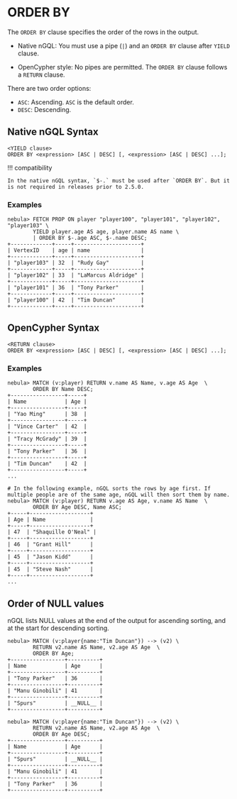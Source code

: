 # ORDER BY

The `ORDER BY` clause specifies the order of the rows in the output.

- Native nGQL: You must use a pipe (`|`) and an `ORDER BY` clause after `YIELD` clause.

- OpenCypher style: No pipes are permitted. The `ORDER BY` clause follows a `RETURN` clause.

There are two order options:

* `ASC`: Ascending. `ASC` is the default order.
* `DESC`: Descending.

## Native nGQL Syntax

```ngql
<YIELD clause>
ORDER BY <expression> [ASC | DESC] [, <expression> [ASC | DESC] ...];
```

!!! compatibility

    In the native nGQL syntax, `$-.` must be used after `ORDER BY`. But it is not required in releases prior to 2.5.0.

### Examples

```ngql
nebula> FETCH PROP ON player "player100", "player101", "player102", "player103" \
        YIELD player.age AS age, player.name AS name \
        | ORDER BY $-.age ASC, $-.name DESC;
+-------------+-----+---------------------+
| VertexID    | age | name                |
+-------------+-----+---------------------+
| "player103" | 32  | "Rudy Gay"          |
+-------------+-----+---------------------+
| "player102" | 33  | "LaMarcus Aldridge" |
+-------------+-----+---------------------+
| "player101" | 36  | "Tony Parker"       |
+-------------+-----+---------------------+
| "player100" | 42  | "Tim Duncan"        |
+-------------+-----+---------------------+
```

## OpenCypher Syntax

```ngql
<RETURN clause>
ORDER BY <expression> [ASC | DESC] [, <expression> [ASC | DESC] ...];
```

### Examples

```ngql
nebula> MATCH (v:player) RETURN v.name AS Name, v.age AS Age  \
        ORDER BY Name DESC;
+-----------------+-----+
| Name            | Age |
+-----------------+-----+
| "Yao Ming"      | 38  |
+-----------------+-----+
| "Vince Carter"  | 42  |
+-----------------+-----+
| "Tracy McGrady" | 39  |
+-----------------+-----+
| "Tony Parker"   | 36  |
+-----------------+-----+
| "Tim Duncan"    | 42  |
+-----------------+-----+
...

# In the following example, nGQL sorts the rows by age first. If multiple people are of the same age, nGQL will then sort them by name.
nebula> MATCH (v:player) RETURN v.age AS Age, v.name AS Name  \
        ORDER BY Age DESC, Name ASC;
+-----+-------------------+
| Age | Name              |
+-----+-------------------+
| 47  | "Shaquille O'Neal" |
+-----+-------------------+
| 46  | "Grant Hill"      |
+-----+-------------------+
| 45  | "Jason Kidd"      |
+-----+-------------------+
| 45  | "Steve Nash"      |
+-----+-------------------+
...
```

## Order of NULL values

nGQL lists NULL values at the end of the output for ascending sorting, and at the start for descending sorting.

```ngql
nebula> MATCH (v:player{name:"Tim Duncan"}) --> (v2) \
        RETURN v2.name AS Name, v2.age AS Age  \
        ORDER BY Age;
+-----------------+----------+
| Name            | Age      |
+-----------------+----------+
| "Tony Parker"   | 36       |
+-----------------+----------+
| "Manu Ginobili" | 41       |
+-----------------+----------+
| "Spurs"         | __NULL__ |
+-----------------+----------+

nebula> MATCH (v:player{name:"Tim Duncan"}) --> (v2) \
        RETURN v2.name AS Name, v2.age AS Age  \
        ORDER BY Age DESC;
+-----------------+----------+
| Name            | Age      |
+-----------------+----------+
| "Spurs"         | __NULL__ |
+-----------------+----------+
| "Manu Ginobili" | 41       |
+-----------------+----------+
| "Tony Parker"   | 36       |
+-----------------+----------+
```
